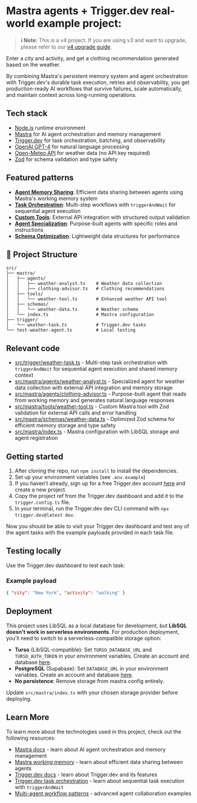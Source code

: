 # Mastra agents + Trigger.dev real-world example project:

> **ℹ️ Note:** This is a v4 project. If you are using v3 and want to upgrade, please refer to our [v4 upgrade guide](https://trigger.dev/docs/v4-upgrade-guide).

Enter a city and activity, and get a clothing recommendation generated based on the weather.

By combining Mastra's persistent memory system and agent orchestration with Trigger.dev's durable task execution, retries and observability, you get production-ready AI workflows that survive failures, scale automatically, and maintain context across long-running operations.

## Tech stack

- [Node.js](https://nodejs.org) runtime environment
- [Mastra](https://mastra.ai) for AI agent orchestration and memory management
- [Trigger.dev](https://trigger.dev) for task orchestration, batching, and observability
- [OpenAI GPT-4](https://openai.com) for natural language processing
- [Open-Meteo API](https://open-meteo.com) for weather data (no API key required)
- [Zod](https://zod.dev) for schema validation and type safety

## Featured patterns

- **[Agent Memory Sharing](src/trigger/weather-task.ts)**: Efficient data sharing between agents using Mastra's working memory system
- **[Task Orchestration](src/trigger/weather-task.ts)**: Multi-step workflows with `triggerAndWait` for sequential agent execution
- **[Custom Tools](src/mastra/tools/weather-tool.ts)**: External API integration with structured output validation
- **[Agent Specialization](src/mastra/agents/)**: Purpose-built agents with specific roles and instructions
- **[Schema Optimization](src/mastra/schemas/weather-data.ts)**: Lightweight data structures for performance

## 📁 Project Structure

```
src/
├── mastra/
│   ├── agents/
│   │   ├── weather-analyst.ts    # Weather data collection
│   │   ├── clothing-advisor.ts   # Clothing recommendations
│   ├── tools/
│   │   └── weather-tool.ts       # Enhanced weather API tool
│   ├── schemas/
│   │   └── weather-data.ts       # Weather schema
│   └── index.ts                  # Mastra configuration
├── trigger/
│   └── weather-task.ts           # Trigger.dev tasks
└── test-weather-agent.ts         # Local testing
```

## Relevant code

- [src/trigger/weather-task.ts](src/trigger/weather-task.ts) - Multi-step task orchestration with `triggerAndWait` for sequential agent execution and shared memory context
- [src/mastra/agents/weather-analyst.ts](src/mastra/agents/weather-analyst.ts) - Specialized agent for weather data collection with external API integration and memory storage
- [src/mastra/agents/clothing-advisor.ts](src/mastra/agents/clothing-advisor.ts) - Purpose-built agent that reads from working memory and generates natural language responses
- [src/mastra/tools/weather-tool.ts](src/mastra/tools/weather-tool.ts) - Custom Mastra tool with Zod validation for external API calls and error handling
- [src/mastra/schemas/weather-data.ts](src/mastra/schemas/weather-data.ts) - Optimized Zod schema for efficient memory storage and type safety
- [src/mastra/index.ts](src/mastra/index.ts) - Mastra configuration with LibSQL storage and agent registration

## Getting started

1. After cloning the repo, run `npm install` to install the dependencies.
2. Set up your environment variables (see `.env.example`)
3. If you haven't already, sign up for a free Trigger.dev account [here](https://cloud.trigger.dev/login) and create a new project.
4. Copy the project ref from the Trigger.dev dashboard and add it to the `trigger.config.ts` file.
5. In your terminal, run the Trigger.dev dev CLI command with `npx trigger.dev@latest dev`.

Now you should be able to visit your Trigger.dev dashboard and test any of the agent tasks with the example payloads provided in each task file.

## Testing locally

Use the Trigger.dev dashboard to test each task:

### Example payload

```json
{ "city": "New York", "activity": "walking" }
```

## Deployment

This project uses LibSQL as a local database for development, but **LibSQL doesn't work in serverless environments**. For production deployment, you'll need to switch to a serverless-compatible storage option:

- **Turso** (LibSQL-compatible): Set `TURSO_DATABASE_URL` and `TURSO_AUTH_TOKEN` in your environment variables. Create an account and database [here](https://turso.tech/signup).
- **PostgreSQL** (Supabase): Set `DATABASE_URL` in your environment variables. Create an account and database [here](https://supabase.com/dashboard/sign-in).
- **No persistence**: Remove storage from mastra config entirely.

Update `src/mastra/index.ts` with your chosen storage provider before deploying.

## Learn More

To learn more about the technologies used in this project, check out the following resources:

- [Mastra docs](https://docs.mastra.ai) - learn about AI agent orchestration and memory management
- [Mastra working memory](https://docs.mastra.ai/memory/working-memory) - learn about efficient data sharing between agents
- [Trigger.dev docs](https://trigger.dev/docs) - learn about Trigger.dev and its features
- [Trigger.dev task orchestration](https://trigger.dev/docs/triggering#triggering-from-a-task) - learn about sequential task execution with `triggerAndWait`
- [Multi-agent workflow patterns](https://docs.mastra.ai/agents/multi-agent-workflows) - advanced agent collaboration examples
